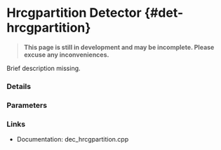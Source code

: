 # Hrcgpartition Detector {#det-hrcgpartition}
> **This page is still in development and may be incomplete. Please excuse any inconveniences.**

Brief description missing.

### Details

### Parameters

### Links
 * Documentation: dec_hrcgpartition.cpp
